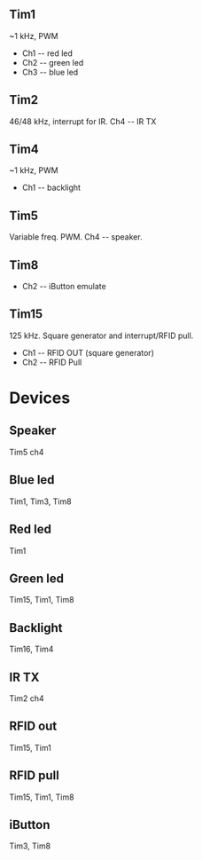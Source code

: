 ## Tim1

~1 kHz, PWM

* Ch1 -- red led
* Ch2 -- green led
* Ch3 -- blue led

## Tim2

46/48 kHz, interrupt for IR. Ch4 -- IR TX

## Tim4

~1 kHz, PWM

* Ch1 -- backlight

## Tim5

Variable freq. PWM. Ch4 -- speaker.

## Tim8

* Ch2 -- iButton emulate

## Tim15

125 kHz. Square generator and interrupt/RFID pull.

* Ch1 -- RFID OUT (square generator)
* Ch2 -- RFID Pull

# Devices

## Speaker
Tim5 ch4

## Blue led
Tim1, Tim3, Tim8

## Red led
Tim1

## Green led
Tim15, Tim1, Tim8

## Backlight
Tim16, Tim4

## IR TX
Tim2 ch4

## RFID out
Tim15, Tim1

## RFID pull
Tim15, Tim1, Tim8

## iButton
Tim3, Tim8
